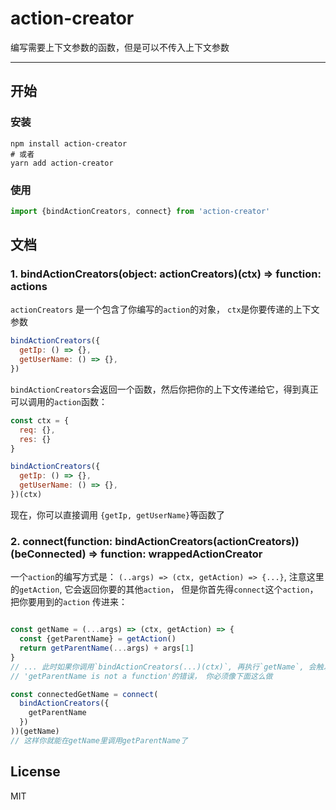 # action-creator
编写需要上下文参数的函数，但是可以不传入上下文参数

---


## 开始

### 安装

```
npm install action-creator
# 或者
yarn add action-creator
```

### 使用

```javascript
import {bindActionCreators, connect} from 'action-creator'
```


## 文档

### 1. bindActionCreators(object: actionCreators)(ctx) => function: actions

`actionCreators` 是一个包含了你编写的`action`的对象， `ctx`是你要传递的上下文参数

```javascript
bindActionCreators({
  getIp: () => {},
  getUserName: () => {},
})

```
`bindActionCreators`会返回一个函数，然后你把你的上下文传递给它，得到真正可以调用的`action`函数：

```javascript
const ctx = {
  req: {},
  res: {}
}

bindActionCreators({
  getIp: () => {},
  getUserName: () => {},
})(ctx)
```

现在，你可以直接调用 `{getIp, getUserName}`等函数了


### 2. connect(function: bindActionCreators(actionCreators))(beConnected) => function: wrappedActionCreator

一个`action`的编写方式是： `(..args) => (ctx, getAction) => {...}`, 注意这里的`getAction`, 它会返回你要的其他`action`，
但是你首先得`connect`这个`action`，把你要用到的`action` 传进来：

```javascript

const getName = (...args) => (ctx, getAction) => {
  const {getParentName} = getAction()
  return getParentName(...args) + args[1]
}
// ... 此时如果你调用`bindActionCreators(...)(ctx)`, 再执行`getName`, 会触发
// 'getParentName is not a function'的错误， 你必须像下面这么做

const connectedGetName = connect(
  bindActionCreators({
    getParentName
  })
))(getName)
// 这样你就能在getName里调用getParentName了

```

## License

MIT
